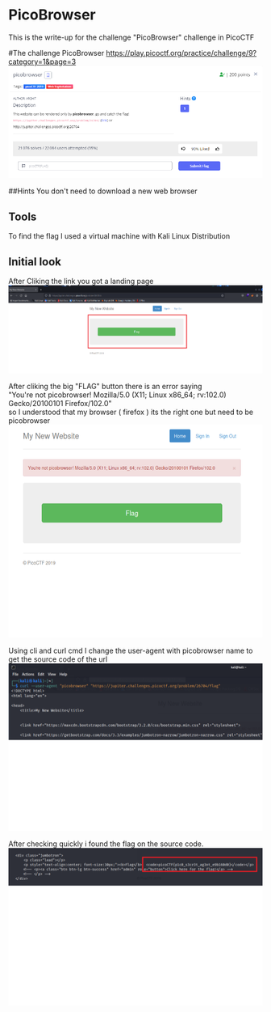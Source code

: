 # PicoBrowser
This is the write-up for the challenge "PicoBrowser" challenge in PicoCTF

#The challenge
PicoBrowser https://play.picoctf.org/practice/challenge/9?category=1&page=3
![](images/pic1.png)

##Hints
You don't need to download a new web browser

## Tools
To find the flag I used a virtual machine with Kali Linux Distribution

## Initial look
After Cliking the link you got a landing page
![](images/pic2.png)

After cliking the big "FLAG" button there is an error saying<br/>
"You're not picobrowser! Mozilla/5.0 (X11; Linux x86_64; rv:102.0) Gecko/20100101 Firefox/102.0"<br/>
so I understood that my browser ( firefox ) its the right one but need to be picobrowser<br/>
![](images/pic3.png)

Using cli and curl cmd I change the user-agent with picobrowser name to get the source code of the url<br/>
![](images/pic4.png)

After checking quickly i found the flag on the source code.<br/>
![](images/pic5.png)

